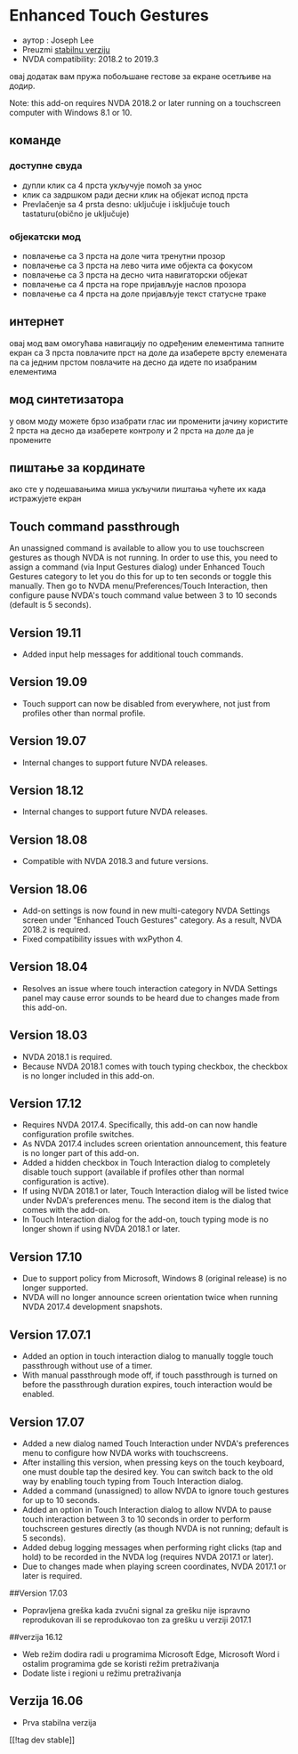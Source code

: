 # Enhanced Touch Gestures #

* аутор : Joseph Lee
* Preuzmi [stabilnu verziju][1]
* NVDA compatibility: 2018.2 to 2019.3

овај додатак вам пружа побољшане гестове за екране осетљиве на додир.

Note: this add-on requires NVDA 2018.2 or later running on a touchscreen
computer with Windows 8.1 or 10.

## команде

### доступне свуда

* дупли клик са 4 прста укључује помоћ за унос
* клик са задршком ради десни клик на објекат испод прста
* Prevlačenje sa 4 prsta desno: uključuje i isključuje touch
  tastaturu(obično je uključuje)

### објекатски мод

* повлачење са 3 прста на доле чита тренутни прозор
* повлачење са 3 прста на лево чита име објекта са фокусом
* повлачење са 3 прста на десно чита навигаторски објекат
* повлачење са 4 прста на горе пријављује наслов прозора
* повлачење са 4 прста на доле пријављује текст статусне траке

## интернет

овај мод вам омогућава навигацију по одређеним елементима тапните екран са 3
прста повлачите прст на доле да изаберете врсту елемената па са једним
прстом повлачите на десно да идете по изабраним елементима

## мод синтетизатора

у овом моду можете брзо изабрати глас ии променити јачину користите 2 прста
на десно да изаберете контролу и 2 прста на доле да је промените

## пиштање за кординате

ако сте у подешавањима миша укључили пиштања чућете их када истражујете
екран

## Touch command passthrough

An unassigned command is available to allow you to use touchscreen gestures
as though NVDA is not running. In order to use this, you need to assign a
command (via Input Gestures dialog) under Enhanced Touch Gestures category
to let you do this for up to ten seconds or toggle this manually. Then go to
NVDA menu/Preferences/Touch Interaction, then configure pause NVDA's touch
command value between 3 to 10 seconds (default is 5 seconds).

## Version 19.11

* Added input help messages for additional touch commands.

## Version 19.09

* Touch support can now be disabled from everywhere, not just from profiles
  other than normal profile.

## Version 19.07

* Internal changes to support future NVDA releases.

## Version 18.12

* Internal changes to support future NVDA releases.

## Version 18.08

* Compatible with NVDA 2018.3 and future versions.

## Version 18.06

* Add-on settings is now found in new multi-category NVDA Settings screen
  under "Enhanced Touch Gestures" category. As a result, NVDA 2018.2 is
  required.
* Fixed compatibility issues with wxPython 4.

## Version 18.04

* Resolves an issue where touch interaction category in NVDA Settings panel
  may cause error sounds to be heard due to changes made from this add-on.

## Version 18.03

* NVDA 2018.1 is required.
* Because NVDA 2018.1 comes with touch typing checkbox, the checkbox is no
  longer included in this add-on.

## Version 17.12

* Requires NVDA 2017.4. Specifically, this add-on can now handle
  configuration profile switches.
* As NVDA 2017.4 includes screen orientation announcement, this feature is
  no longer part of this add-on.
* Added a hidden checkbox in Touch Interaction dialog to completely disable
  touch support (available if profiles other than normal configuration is
  active).
* If using NVDA 2018.1 or later, Touch Interaction dialog will be listed
  twice under NvDA's preferences menu. The second item is the dialog that
  comes with the add-on.
* In Touch Interaction dialog for the add-on, touch typing mode is no longer
  shown if using NVDA 2018.1 or later.

## Version 17.10

* Due to support policy from Microsoft, Windows 8 (original release) is no
  longer supported.
* NVDA will no longer announce screen orientation twice when running NVDA
  2017.4 development snapshots.

## Version 17.07.1

* Added an option in touch interaction dialog to manually toggle touch
  passthrough without use of a timer.
* With manual passthrough mode off, if touch passthrough is turned on before
  the passthrough duration expires, touch interaction would be enabled.

## Version 17.07

* Added a new dialog named Touch Interaction under NVDA's preferences menu
  to configure how NVDA works with touchscreens.
* After installing this version, when pressing keys on the touch keyboard,
  one must double tap the desired key. You can switch back to the old way by
  enabling touch typing from Touch Interaction dialog.
* Added a command (unassigned) to allow NVDA to ignore touch gestures for up
  to 10 seconds.
* Added an option in Touch Interaction dialog to allow NVDA to pause touch
  interaction between 3 to 10 seconds in order to perform touchscreen
  gestures directly (as though NVDA is not running; default is 5 seconds).
* Added debug logging messages when performing right clicks (tap and hold)
  to be recorded in the NVDA log (requires NVDA 2017.1 or later).
* Due to changes made when playing screen coordinates, NVDA 2017.1 or later
  is required.

##Version 17.03

* Popravljena greška kada zvučni signal za grešku nije ispravno reprodukovan
  ili se reprodukovao ton za grešku u verziji 2017.1

##verzija 16.12

* Web režim dodira radi u programima Microsoft Edge, Microsoft Word i
  ostalim programima gde se koristi režim pretraživanja
* Dodate liste i regioni u režimu pretraživanja

## Verzija 16.06

* Prva stabilna verzija

[[!tag dev stable]]

[1]: https://addons.nvda-project.org/files/get.php?file=ets

[2]: https://addons.nvda-project.org/files/get.php?file=ets-dev
